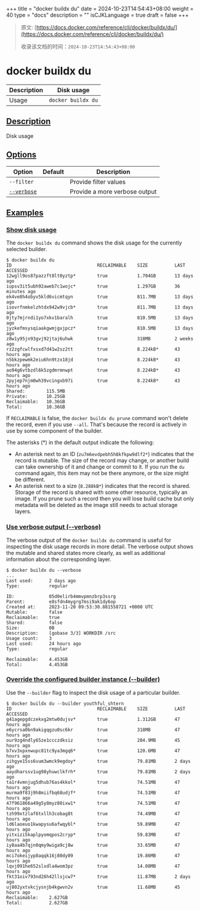 +++
title = "docker buildx du"
date = 2024-10-23T14:54:43+08:00
weight = 40
type = "docs"
description = ""
isCJKLanguage = true
draft = false
+++

> 原文: [https://docs.docker.com/reference/cli/docker/buildx/du/](https://docs.docker.com/reference/cli/docker/buildx/du/)
>
> 收录该文档的时间：`2024-10-23T14:54:43+08:00`

# docker buildx du

| Description | Disk usage         |
| :---------- | ------------------ |
| Usage       | `docker buildx du` |

## [Description](https://docs.docker.com/reference/cli/docker/buildx/du/#description)

Disk usage

## [Options](https://docs.docker.com/reference/cli/docker/buildx/du/#options)

| Option                                                       | Default | Description                   |
| ------------------------------------------------------------ | ------- | ----------------------------- |
| `--filter`                                                   |         | Provide filter values         |
| [`--verbose`](https://docs.docker.com/reference/cli/docker/buildx/du/#verbose) |         | Provide a more verbose output |

## [Examples](https://docs.docker.com/reference/cli/docker/buildx/du/#examples)

### [Show disk usage](https://docs.docker.com/reference/cli/docker/buildx/du/#show-disk-usage)

The `docker buildx du` command shows the disk usage for the currently selected builder.



```console
$ docker buildx du
ID                                RECLAIMABLE    SIZE          LAST ACCESSED
12wgll9os87pazzft8lt0yztp*        true           1.704GB       13 days ago
iupsv3it5ubh92aweb7c1wojc*        true           1.297GB       36 minutes ago
ek4ve8h4obyv5kld6vicmtqyn         true           811.7MB       13 days ago
isovrfnmkelzhtdx942w9vjcb*        true           811.7MB       13 days ago
0jty7mjrndi1yo7xkv1baralh         true           810.5MB       13 days ago
jyzkefmsysqiaakgwmjgxjpcz*        true           810.5MB       13 days ago
z8w1y95jn93gvj92jtaj6uhwk         true           318MB         2 weeks ago
rz2zgfcwlfxsxd7d41w2sz2tt         true           8.224kB*      43 hours ago
n5bkzpewmk2eiu6hn9tzx18jd         true           8.224kB*      43 hours ago
ao94g6vtbzdl6k5zgdmrmnwpt         true           8.224kB*      43 hours ago
2pyjep7njm0wh39vcingxb97i         true           8.224kB*      43 hours ago
Shared:        115.5MB
Private:       10.25GB
Reclaimable:   10.36GB
Total:         10.36GB
```

If `RECLAIMABLE` is false, the `docker buildx du prune` command won't delete the record, even if you use `--all`. That's because the record is actively in use by some component of the builder.

The asterisks (*) in the default output indicate the following:

- An asterisk next to an ID (`zu7m6evdpebh5h8kfkpw9dlf2*`) indicates that the record is mutable. The size of the record may change, or another build can take ownership of it and change or commit to it. If you run the `du` command again, this item may not be there anymore, or the size might be different.
- An asterisk next to a size (`8.288kB*`) indicates that the record is shared. Storage of the record is shared with some other resource, typically an image. If you prune such a record then you will lose build cache but only metadata will be deleted as the image still needs to actual storage layers.

### [Use verbose output (--verbose)](https://docs.docker.com/reference/cli/docker/buildx/du/#verbose)

The verbose output of the `docker buildx du` command is useful for inspecting the disk usage records in more detail. The verbose output shows the mutable and shared states more clearly, as well as additional information about the corresponding layer.



```console
$ docker buildx du --verbose
...
Last used:      2 days ago
Type:           regular

ID:             05d0elirb4mmvpmnzbrp3ssrg
Parent:         e8sfdn4mygrg7msi9ak1dy6op
Created at:     2023-11-20 09:53:30.881558721 +0000 UTC
Mutable:        false
Reclaimable:    true
Shared:         false
Size:           0B
Description:    [gobase 3/3] WORKDIR /src
Usage count:    3
Last used:      24 hours ago
Type:           regular

Reclaimable:    4.453GB
Total:          4.453GB
```

### [Override the configured builder instance (--builder)](https://docs.docker.com/reference/cli/docker/buildx/du/#builder)

Use the `--builder` flag to inspect the disk usage of a particular builder.



```console
$ docker buildx du --builder youthful_shtern
ID                                RECLAIMABLE    SIZE          LAST ACCESSED
g41agepgdczekxg2mtw0dujsv*        true           1.312GB       47 hours ago
e6ycrsa0bn9akigqgzu0sc6kr         true           318MB         47 hours ago
our9zg4ndly65ze1ccczdksiz         true           204.9MB       45 hours ago
b7xv3xpxnwupc81tc9ya3mgq6*        true           120.6MB       47 hours ago
zihgye15ss6vum3wmck9egdoy*        true           79.81MB       2 days ago
aaydharssv1ug98yhuwclkfrh*        true           79.81MB       2 days ago
ta1r4vmnjug5dhub76as4kkol*        true           74.51MB       47 hours ago
murma9f83j9h8miifbq68udjf*        true           74.51MB       47 hours ago
47f961866a49g5y8myz80ixw1*        true           74.51MB       47 hours ago
tzh99xtzlaf6txllh3cobag8t         true           74.49MB       47 hours ago
ld6laoeuo1kwapysu6afwqybl*        true           59.89MB       47 hours ago
yitxizi5kaplpyomqpos2cryp*        true           59.83MB       47 hours ago
iy8aa4b7qjn0qmy9wiga9cj8w         true           33.65MB       47 hours ago
mci7okeijyp8aqqk16j80dy09         true           19.86MB       47 hours ago
lqvj091he652slxdla4wom3pz         true           14.08MB       47 hours ago
fkt31oiv793nd26h42llsjcw7*        true           11.87MB       2 days ago
uj802yxtvkcjysnjb4kgwvn2v         true           11.68MB       45 hours ago
Reclaimable:    2.627GB
Total:          2.627GB
```
